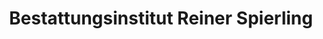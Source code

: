 ---
title: "Bestattungsinstitut Reiner Spierling"
url: /menden-sauerland/bestattungsinstitut-reiner-spierling/
shop: Bestattungen
---